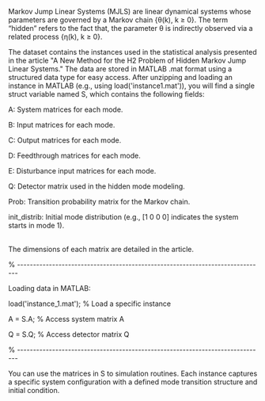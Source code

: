 Markov Jump Linear Systems (MJLS) are linear dynamical systems whose parameters are governed by a Markov chain {θ(k), k ≥ 0}. 
The term “hidden” refers to the fact that, the parameter θ is indirectly observed via a related process {η(k), k ≥ 0}.


The dataset contains the instances used in the statistical analysis presented in the article "A New Method for the H2 Problem of Hidden Markov Jump Linear Systems." The data are stored in MATLAB .mat format using a structured data type for easy access. After unzipping and loading an instance in MATLAB (e.g., using load('instance1.mat')), you will find a single struct variable named S, which contains the following fields:

A: System matrices for each mode.

B: Input matrices for each mode.

C: Output matrices for each mode.

D: Feedthrough matrices for each mode.

E: Disturbance input matrices for each mode.

Q: Detector matrix used in the hidden mode modeling.

Prob: Transition probability matrix for the Markov chain.

init_distrib: Initial mode distribution (e.g., [1 0 0 0] indicates the system starts in mode 1).

<br>
The dimensions of each matrix are detailed in the article.


% ------------------------------------------------------------------------------

Loading data in MATLAB:

load('instance_1.mat');   % Load a specific instance

A = S.A;            % Access system matrix A

Q = S.Q;            % Access detector matrix Q

% ------------------------------------------------------------------------------


You can use the matrices in S to simulation routines. Each instance captures a specific system configuration with a defined mode transition structure and initial condition.

